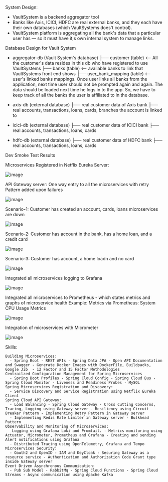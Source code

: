 System Design:

- VaultSystem is a backend aggregator tool
- Banks like Axis, ICICI, HDFC are real external banks, and they each have their own databases (which VaultSystems does't control).
- VaultSystem platform is aggregating all the bank's data that a particular user has — so it must have it;s own internal system to manage links.

Database Design for Vault System
- aggregator-db (Vault System's database)
        ├── customer (table)           <-- All the customer's data resides in this db who have registered to use VaultSystems
        ├── banks (table)              <-- available banks to link that VaultSystems front end shows
        ├── user_bank_mapping (table)  <-- user's linked banks mappings. Once user links all banks from the application, next time user should not be prompted again and again. The data should be loaded next time                                             he logs in to the app. So, we have to keep track of all the banks the user is affiliated to in the database.
- axis-db (external database)
        ├── real customer data of Axis bank
        ├── real accounts, transactions, loans, cards, branches the account is linked to
- icici-db (external database)
        ├── real customer data of ICICI bank
        ├── real accounts, transactions, loans, cards

- hdfc-db (external database)
        ├── real customer data of HDFC bank
        ├── real accounts, transactions, loans, cards

Dev Smoke Test Results

Microservices Registered in Netflix Eureka Server:

![image](https://github.com/user-attachments/assets/3bf1784b-347b-4e26-ab41-208dee066486)

API Gateway server: One way entry to all the microservices with retry Pattern added upon failures

![image](https://github.com/user-attachments/assets/ff130fe8-ae3c-44e1-be1d-d44ccb07eb62)

Scenario-1: Customer has created an account, cards, loans microservices are down

![image](https://github.com/user-attachments/assets/cb93f22f-fd95-41c0-a3e4-da8e8868f44c)

Scenario-2: Customer has account in the bank, has a home loan, and a credit card

![image](https://github.com/user-attachments/assets/530bb6fa-8dfc-400e-af86-58e7d0547a56)

Scenario-3: Customer has account, a home loadn and no card

![image](https://github.com/user-attachments/assets/4268b3af-dd01-488f-9c43-6ea2743057e3)

Integrated all microservices logging to Grafana

![image](https://github.com/user-attachments/assets/a11f394e-4095-4c7e-9934-300db8640b11)

Integrated all microservices to Prometheus - which states metrics and graphs of microservice health Example: Metrics via Prometheus: System CPU Usage Metrics

![image](https://github.com/user-attachments/assets/aa2f3b55-c0a0-4cfa-86d1-17666502c065)

Integration of microservices with Micrometer

![image](https://github.com/user-attachments/assets/98eb035f-68cd-410d-b6ad-54e4c8cca2d7)


Skills:

    Building Microservices:
      - Spring Boot - REST APIs - Spring Data JPA - Open API Documentation and Swagger - Generate Docker Images with DockerFile, Buildpacks, Google Jib  - 12 Factor and 15 Factor Methodologies
    Centrailzed Configuration Management for Spring Microservices
      - Spring Boot Profiles - Spring Cloud Config - Spring Cloud Bus - Spring Cloud Monitor - Liveness and Readiness Probes - MySQL
    Spring Microservices Registration and Discovery:
      - Service Discovery and Service Registration using Netflix Eureka Client
    Spring Cloud API Gateway:
      - Load Balancing - Spring Cloud Gateway - Cross Cutting Concerns, Tracing, Logging using Gateway server - Resiliency using Circuit Breaker Pattern - Implementing Retry Pattern in Gateway server
      - Implementing Redis Rate Limiter in Gateway server - Bulkhead Pattern
    Observability and Monitoring of Microservices:
       Logging using Grafana Loki and Promtail. - Metrics monitoring using Actuator, Micrometer, Prometheus and Grafana - Creating and sending Alert notifications using Grafana
      - Distributed Tracing using OpenTelemetry, Grafana and Tempo
    Microservices Security:
      - Oauth2 and OpenID - IAM and KeyCloak - Securing Gateway as a resource service - Authentication and Authorization Code Grant type inside Gateway server
    Event Driven Asynchronous Communication:
      - Pub Sub Model - RabbitMq - Spring Cloud Functions - Spring Cloud Streams - Async communication using Apache Kafka







